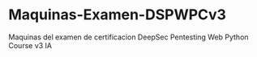 # Maquinas-Examen-DSPWPCv3
Maquinas del examen de certificacion DeepSec Pentesting Web Python Course v3 IA
